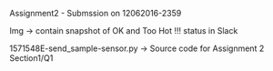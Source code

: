 Assignment2 - Submssion on 12062016-2359

Img -> contain snapshot of OK and Too Hot !!! status in Slack

1571548E-send_sample-sensor.py -> Source code for Assignment 2 Section1/Q1
